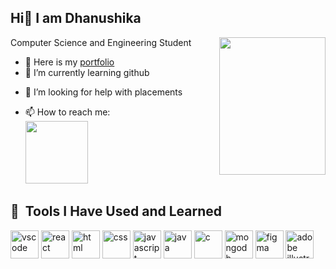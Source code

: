 ## <h2 align = "centre">Hi👋 I am Dhanushika

Computer Science and Engineering Student
<img align="right" width="170" height="220" src="https://camo.githubusercontent.com/361449d715330d0cc1a1af6d72ed8be6744d8c3d9719a8b76836714194e3e419/68747470733a2f2f692e70696e696d672e636f6d2f6f726967696e616c732f65372f32362f63372f65373236633734616330383165656435306665656531343333643132633939382e676966">
<!--
**DhanushikaTamilselvan/DhanushikaTamilselvan** is a ✨ _special_ ✨ repository because its `README.md` (this file) appears on your GitHub profile.

Here are some ideas to get you started:
-->
- 🔭 Here is my [portfolio](https://dhanushikatamilselvan.github.io/portfolio/) 
- 🌱 I’m currently learning github
<!-- - 👯 I’m looking to collaborate on ... -->
- 🤔 I’m looking for help with placements
<!-- - 💬 Ask me about ... -->
- 📫 How to reach me:<br /> 
[<img height="100" width="100" src="https://upload.wikimedia.org/wikipedia/commons/1/19/LinkedIn_logo.svg">](https://www.linkedin.com/in/dhanushika-t-baa53924b/)
<!-- - 😄 Pronouns: ...
- ⚡ Fun fact: ... -->
<h2> 🚀 &nbsp;Tools I Have Used and Learned</h2>
<p align="left">
<img src="https://cdn.jsdelivr.net/gh/devicons/devicon/icons/vscode/vscode-original.svg" alt="vscode" width="45" height="45"/>
  
<img src="https://encrypted-tbn0.gstatic.com/images?q=tbn:ANd9GcQ2pTPvE8eqkfPQ6K_r_a36Vd4ANnyrsDdPvQ&s" alt="react" width="45" height="45"/>

<img src="https://cdn.iconscout.com/icon/free/png-256/free-html-5-logo-icon-download-in-svg-png-gif-file-formats--programming-langugae-language-pack-logos-icons-1175208.png?f=webp&w=256" alt="html" width="45" height="45"/>

<img src="https://cdn.iconscout.com/icon/free/png-256/free-css-logo-icon-download-in-svg-png-gif-file-formats--devicons-pack-design-development-icons-458259.png" alt="css" width="45" height="45"/>

<img src="https://w7.pngwing.com/pngs/634/455/png-transparent-javascript-computer-icons-java-script-angle-text-logo-thumbnail.png" alt="javascript" width="45" height="45"/>

<img src="https://encrypted-tbn0.gstatic.com/images?q=tbn:ANd9GcT-c2vMm49zHnqF3Xeg4eNA22HGuu_lcY9wqw&s" alt="java" width="45" height="45"/>

<img src="https://encrypted-tbn0.gstatic.com/images?q=tbn:ANd9GcTxLP8oG9Kulcif8S4XwLl0iCNYMPxtOIgsKA&s" alt="c" width="45" height="45"/>

<img src="https://cdn.icon-icons.com/icons2/2415/PNG/512/mongodb_original_wordmark_logo_icon_146425.png" alt="mongodb" width="45" height="45"/>

<img src="https://encrypted-tbn0.gstatic.com/images?q=tbn:ANd9GcTD4Ka6PV3J-Ur7dXYUQ29oWFpjoram-Gc3CA&s" alt="figma" width="45" height="45"/>

<img src="https://encrypted-tbn0.gstatic.com/images?q=tbn:ANd9GcTpaqu0C-uPHkMDFACgsJvqT2cLeUH0xRQsCA&s" alt="adobe illustrator" width="45" height="45"/>
</p>
